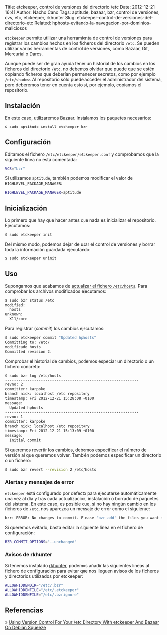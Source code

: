 Title: etckeeper, control de versiones del directorio /etc
Date: 2012-12-21 16:41
Author: Nacho Cano
Tags: aptitude, bazaar, bzr, control de versiones, cvs, etc, etckeeper, rkhunter
Slug: etckeeper-control-de-versiones-del-directorio-etc
Related: hphosts-evitando-la-navegacion-por-dominios-maliciosos

`etckeeper` permite utilizar una herramienta de control de versiones
para registrar los cambios hechos en los ficheros del directorio `/etc`.
Se pueden utilizar varias herramientas de control de versiones, como
Bazaar, Git, Mercurial o Darcs.

Aunque puede ser de gran ayuda tener un historial de los cambios en los
ficheros del directorio `/etc`, no debemos olvidar que puede que se
estén copiando ficheros que deberían permanecer secretos, como por
ejemplo `/etc/shadow`. Al repositorio sólo puede acceder el
administrador del sistema, pero deberemos tener en cuenta esto si, por
ejemplo, copiamos el repositorio.


Instalación
-----------

En este caso, utilizaremos Bazaar. Instalamos los paquetes necesarios:

```bash
$ sudo aptitude install etckeeper bzr
```

Configuración
-------------

Editamos el fichero `/etc/etckeeper/etckeeper.conf` y comprobamos que la
siguiente línea no está comentada:

```bash
VCS="bzr"
```

Si utilizamos `aptitude`, también podemos modificar el valor de
`HIGHLEVEL_PACKAGE_MANAGER`:

```bash
HIGHLEVEL_PACKAGE_MANAGER=aptitude
```

Inicialización
--------------

Lo primero que hay que hacer antes que nada es inicializar el
repositorio. Ejecutamos:

```bash
$ sudo etckeeper init
```

Del mismo modo, podemos dejar de usar el control de versiones y borrar
toda la información guardada ejecutando:

```bash
$ sudo etckeeper uninit
```

Uso
---

Supongamos que acabamos de [actualizar el fichero `/etc/hosts`][actualizar el fichero /etc/hosts].
Para comprobar los archivos modificados ejecutamos:

```bash
$ sudo bzr status /etc
modified:
  hosts
unknown:
  X11/core
```

Para registrar (_commit_) los cambios ejecutamos:

```bash
$ sudo etckeeper commit "Updated hphosts"
Committing to: /etc/
modificado hosts
Committed revision 2.
```

Comprobar el historial de cambios, podemos especiar un directorio o un
fichero concreto:

```bash
$ sudo bzr log /etc/hosts
------------------------------------------------------------
revno: 2
committer: karpoke
branch nick: localhost /etc repository
timestamp: Fri 2012-12-21 15:28:08 +0100
message:
  Updated hphosts
------------------------------------------------------------
revno: 1
committer: karpoke
branch nick: localhost /etc repository
timestamp: Fri 2012-12-21 15:13:09 +0100
message:
  Initial commit
```

Si queremos revertir los cambios, debemos especificar el número de
versión al que queremos volver. También podemos especificar un
directorio o un fichero:

```bash
$ sudo bzr revert --revision 2 /etc/hosts
```

### Alertas y mensajes de error

`etckeeper` está configurado por defecto para ejecutarse automáticamente
una vez al día y tras cada actualización, instalación o borrado de
paquetes del sistema. En este caso, es posible que, si no hay ningún
cambio en los ficheros de `/etc`, nos aparezca un mensaje de error como
el siguiente:

```bash
bzr: ERROR: No changes to commit. Please 'bzr add' the files you want to commit, or use --unchanged to force an empty commit.
```

Si queremos evitarlo, basta editar la siguiente línea en el fichero de
configuración:

```bash
BZR_COMMIT_OPTIONS="--unchanged"
```

### Avisos de rkhunter

Si tenemos instalado [rkhunter][], podemos añadir las siguientes líneas
al fichero de configuración para evitar que nos lleguen avisos de los
ficheros y directorios utilizados por etckeeper:

```bash
ALLOWHIDDENDIR="/etc/.bzr"
ALLOWHIDDENFILE="/etc/.etckeeper"
ALLOWHIDDENFILE="/etc/.bzrignore"
```

Referencias
-----------

» [Using Version Control For Your /etc Directory With etckeeper And
Bazaar On Debian Squeeze][]

  [actualizar el fichero /etc/hosts]: {filename}/admin/hphosts-evitando-la-navegacion-por-dominios-maliciosos.md
    "hpHosts, evitando la navegación por dominios maliciosos"
  [rkhunter]: {filename}/admin/buscando-rootkits-y-troyanos.md
    "rkhunter"
  [Using Version Control For Your /etc Directory With etckeeper And Bazaar On Debian Squeeze]: http://www.howtoforge.com/using-version-control-for-your-etc-directory-with-etckeeper-and-bazaar-on-debian-squeeze
    "Using Version Control For Your /etc Directory With etckeeper And Bazaar On Debian Squeeze"
